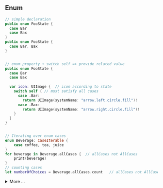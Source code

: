 ## Enum
```swift
// simple declaration
public enum FooState {
  case Bar
  case Bax
}
public enum FooState {
  case Bar, Bax
}


// enum property + switch self => provide related value
public enum FooState {
  case Bar
  case Bax
  
  var icon: UIImage {  // icon according to state
    switch self { // must satisfy all cases
	  case .Bar:
	    return UIImage(systemName: "arrow.left.circle.fill")!
	  case .Bax:
	    return UIImage(systemName: "arrow.right.circle.fill")!
    }
  }
}


// Iterating over enum cases
enum Beverage: CaseIterable {
    case coffee, tea, juice
}
for beverage in Beverage.allCases {  // allCases not AllCases
    print(beverage)
}
// counting cases
let numberOfChoices = Beverage.allCases.count   // allCases not AllCases
```
<details><summary>More ...</summary>

<details markdown="span"><summary>`.rawValue`</summary>
```swift
enum Planet: Int {  // explicit rawValue: 1, 2, 3
    case mercury = 1, venus, earth, mars
}
enum CompassPoint: String {  // implicit rawValue: north, south, east, west
    case north, south, east, west
}

let earthsOrder = Planet.earth.rawValue  // earthsOrder is 3
let sunsetDirection = CompassPoint.west.rawValue  // sunsetDirection is "west"

// Initializing from a Raw Value
let possiblePlanet = Planet(rawValue: 4) // possiblePlanet is of type Planet? and equals Planet.mars
```
</details>

<details markdown="span"><summary>Links</summary>
	* https://docs.swift.org/swift-book/LanguageGuide/Enumerations.html#
</details>

</details>
